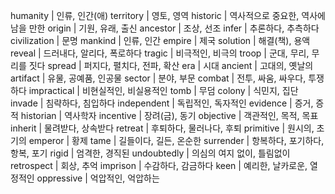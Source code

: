 humanity	| 인류, 인간(애)
territory	| 영토, 영역
historic	| 역사적으로 중요한, 역사에 남을 만한
origin	| 기원, 유래, 출신
ancestor	| 조상, 선조
infer	| 추론하다, 추측하다
civilization	| 문명
mankind	| 인류, 인간
empire	| 제국
solution	| 해결(책), 용액
reveal	| 드러내다, 알리다, 폭로하다
tragic	| 비극적인, 비극의
troop	| 군대, 무리, 무리를 짓다
spread	| 퍼지다, 펼치다, 전파, 확산
era	| 시대
ancient	| 고대의, 옛날의
artifact	| 유물, 공예품, 인공물
sector	| 분야, 부문
combat	| 전투, 싸움, 싸우다, 투쟁하다
impractical	| 비현실적인, 비실용적인
tomb	| 무덤
colony	| 식민지, 집단
invade	| 침략하다, 침입하다
independent	| 독립적인, 독자적인
evidence	| 증거, 증적
historian	| 역사학자
incentive	| 장려(금), 동기
objective	| 객관적인, 목적, 목표
inherit	| 물려받다, 상속받다
retreat	| 후퇴하다, 물러나다, 후퇴
primitive	| 원시의, 초기의
emperor	| 황제
tame	| 길들이다, 길든, 온순한
surrender	| 항복하다, 포기하다, 항복, 포기
rigid	| 엄격한, 경직된
undoubtedly	| 의심의 여지 없이, 틀림없이
retrospect	| 회상, 추억
imprison	| 수감하다, 감금하다
keen	| 예리한, 날카로운, 열정적인
oppressive	| 억압적인, 억압하는
